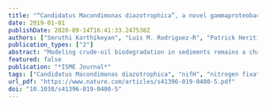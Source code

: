 ```yaml
---
title: "“Candidatus Macondimonas diazotrophica”, a novel gammaproteobacterial genus dominating crude-oil-contaminated coastal sediments"
date: 2019-01-01
publishDate: 2020-09-14T16:41:33.247538Z
authors: ["Smruthi Karthikeyan", "Luis M. Rodriguez-R", "Patrick Heritier-Robbins", "Minjae Kim", "Will A. Overholt", "John Christian Gaby", "Janet K. Hatt", "Jim C. Spain", "Ramon Rosselló-Móra", "Markus Huettel", "Joel E. Kostka", "Konstantinos T. Konstantinidis"]
publication_types: ["2"]
abstract: "Modeling crude-oil biodegradation in sediments remains a challenge due in part to the lack of appropriate model organisms. Here we report the metagenome-guided isolation of a novel organism that represents a phylogenetically narrow (>97% 16S rRNA gene identity) group of previously uncharacterized, crude-oil degraders. Analysis of available sequence data showed that these organisms are highly abundant in oiled sediments of coastal marine ecosystems across the world, often comprising ̃30% of the total community, and virtually absent in pristine sediments or seawater. The isolate genome encodes functional nitrogen fixation and hydrocarbon degradation genes together with putative genes for biosurfactant production that apparently facilitate growth in the typically nitrogen-limited, oiled environment. Comparisons to available genomes revealed that this isolate represents a novel genus within the Gammaproteobacteria, for which we propose the provisional name “Candidatus Macondimonas diazotrophica” gen. nov., sp. nov. “Ca. M. diazotrophica” appears to play a key ecological role in the response to oil spills around the globe and could be a promising model organism for studying ecophysiological responses to oil spills."
featured: false
publication: "*ISME Journal*"
tags: ["Candidatus Macondimonas diazotrophica", "nifH", "nitrogen fixation", "diazotrophs", "nitrogenase", "oil contaminated beach sands", "Deepwater Horizon", "Macondo oil well", "Gulf of Mexico oil spill"]
url_pdf: "https://www.nature.com/articles/s41396-019-0400-5.pdf"
doi: "10.1038/s41396-019-0400-5"
---
```


